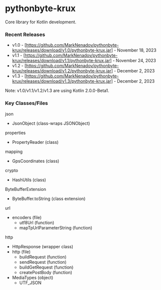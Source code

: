 # pythonbyte-krux
Core library for Kotlin development.

### Recent Releases ###

* v1.0 - [https://github.com/MarkNenadov/pythonbyte-krux/releases/download/v1.0/pythonbyte-krux.jar] - November 18, 2023
* v1.1 - [https://github.com/MarkNenadov/pythonbyte-krux/releases/download/v1.1/pythonbyte-krux.jar] - November 24, 2023
* v1.2 - [https://github.com/MarkNenadov/pythonbyte-krux/releases/download/v1.2/pythonbyte-krux.jar] - December 2, 2023
* v1.3 - [https://github.com/MarkNenadov/pythonbyte-krux/releases/download/v1.3/pythonbyte-krux.jar] - December 2, 2023

Note: v1.0/v1.1/v1.2/v1.3 are using Kotlin 2.0.0-Beta1.

### Key Classes/Files

json
* JsonObject (class-wraps JSONObject)

properties
* PropertyReader (class)

mapping
* GpsCoordinates (class)

crypto
* HashUtils (class)

ByteBufferExtension
* ByteBuffer.toString (class extension)

url
* encoders (file)
    * utf8Url (function)
    * mapTpUrlParameterString (function)

http
* HttpResponse (wrapper class)
* http (file)
  * buildRequest (function)
  * sendRequest (function)
  * buildGetRequest (function)
  * createPostBody (function)
* MediaTypes (object)
  * UTF_JSON